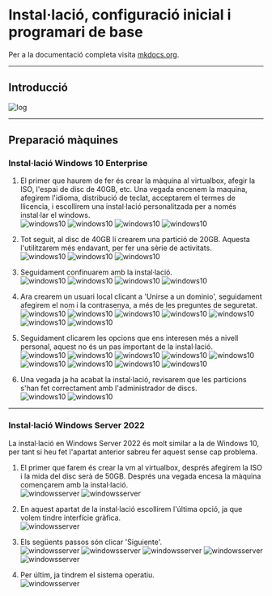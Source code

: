 # Instal·lació, configuració inicial i programari de base


Per a la documentació completa visita [mkdocs.org](https://www.mkdocs.org).


---
## Introducció


![log](./fotos/fotointro5.png)

---

## Preparació màquines

### Instal·lació Windows 10 Enterprise

1. El primer que haurem de fer és crear la màquina al virtualbox, afegir la ISO, l'espai de disc de 40GB, etc. Una vegada encenem la maquina, afegirem l'idioma, distribució de teclat, acceptarem el termes de llicencia, i escollirem una instal·lació personalitzada per a només instal·lar el windows.      
![windows10](./fotos/win1.png)
![windows10](./fotos/win2.png)
![windows10](./fotos/win3.png)
![windows10](./fotos/win4.png)

2. Tot seguit, al disc de 40GB li crearem una partició de 20GB. Aquesta l'utilitzarem més endavant, per fer una sèrie de activitats.        
![windows10](./fotos/win27.png)
![windows10](./fotos/win28.png)
![windows10](./fotos/win29.png)

3. Seguidament confinuarem amb la instal·lació.     
![windows10](./fotos/win6.png)
![windows10](./fotos/win7.png)
![windows10](./fotos/win8.png)
![windows10](./fotos/win9.png)

4. Ara crearem un usuari local clicant a 'Unirse a un dominio', seguidament afegirem el nom i la contrasenya, a més de les preguntes de seguretat.      
![windows10](./fotos/win10.png)
![windows10](./fotos/win11.png)
![windows10](./fotos/win12.png)
![windows10](./fotos/win13.png)
![windows10](./fotos/win14.png)
![windows10](./fotos/win15.png)
![windows10](./fotos/win16.png)

5. Seguidament clicarem les opcions que ens interesen més a nivell personal, aquest no és un pas important de la instal·lació.      
![windows10](./fotos/win17.png)
![windows10](./fotos/win18.png)
![windows10](./fotos/win19.png)
![windows10](./fotos/win20.png)
![windows10](./fotos/win21.png)
![windows10](./fotos/win22.png)
![windows10](./fotos/win23.png)
![windows10](./fotos/win24.png)
![windows10](./fotos/win25.png)

6. Una vegada ja ha acabat la instal·lació, revisarem que les particions s'han fet correctament amb l'administrador de discs.       
![windows10](./fotos/win26.png)
![windows10](./fotos/win30.png)

---

### Instal·lació Windows Server 2022

La instal·lació en Windows Server 2022 és molt similar a la de Windows 10, per tant si heu fet l'apartat anterior sabreu fer aquest sense cap problema.

1. El primer que farem és crear la vm al virtualbox, després afegirem la ISO i la mida del disc serà de 50GB. Després una vegada encesa la màquina començarem amb la instal·lació.      
![windowsserver](./fotos/winser1.png)
![windowsserver](./fotos/winser2.png)

2. En aquest apartat de la instal·lació escollirem l'última opció, ja que volem tindre interfície gràfica.      
![windowsserver](./fotos/winser3.png)

3. Els següents passos són clicar 'Siguiente'.      
![windowsserver](./fotos/winser4.png)
![windowsserver](./fotos/winser5.png)
![windowsserver](./fotos/winser6.png)
![windowsserver](./fotos/winser7.png)
![windowsserver](./fotos/winser8.png)

4. Per últim, ja tindrem el sistema operatiu.       
![windowsserver](./fotos/winser8.png)